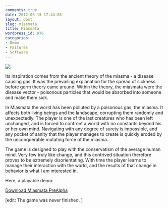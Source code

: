 ```yaml
---
comments: true
date: 2012-08-15 17:44:03
layout: post
slug: miasmata
title: Miasmata
wordpress_id: 976
categories:
- Demo
- Failures
- Software
---
```


[![](http://www.hackniac.com/blog/wp-content/uploads/2012/02/Miasmata_Prealpha.png)](http://www.hackniac.com/blog/wp-content/uploads/2012/02/Miasmata_Prealpha.png)

Its inspiration comes from the ancient theory of the miasma - a disease causing gas. It was the prevailing explanation for the spread of sickness before germ theory came around. Within the theory, the miasmata were the disease vector - poisonous particles that would be absorbed into someone and make them sick.

<!--more-->

In Miasmata the world has been polluted by a poisonous gas, the miasma. It affects both living beings and the landscape, corrupting them randomly and unexpectedly. The player is one of the last creatures who has been left unchanged, and is forced to confront a world with no constants beyond his or her own mind. Navigating with any degree of surety is impossible, and any pocket of sanity that the player manages to create is quickly eroded by the unconquerable mutating force of the miasma.

The game is designed to play with the conservatism of the average human mind. Very few truly like change, and this contrived situation therefore proves to be extremely disorientating. With time the player learns to manage their interaction with the world, and the results of that change in behavior is what I am interested in.

Here, a playable demo:

[Download Miasmata PreAlpha](http://www.hackniac.com/blog/wp-content/uploads/2012/02/Miasmata_Prealpha.zip)

[edit: The game was never finished. ]
